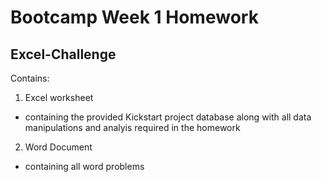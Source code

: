 # Bootcamp Week 1 Homework

## Excel-Challenge

Contains:
 1. Excel worksheet 
 * containing the provided Kickstart project database along with all data manipulations and analyis required in the homework
 2. Word Document
 * containing all word problems
